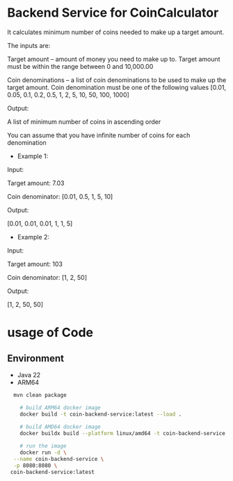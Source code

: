 # Backend Service for CoinCalculator
It calculates minimum number of coins needed to make up a target amount. 


The inputs are:

Target amount – amount of money you need to make up to. Target amount must be within the range between 0 and 10,000.00

Coin denominations – a list of coin denominations to be used to make up the target amount. Coin denomination must be one of the following values [0.01, 0.05, 0.1, 0.2, 0.5, 1, 2, 5, 10, 50, 100, 1000]


Output:

A list of minimum number of coins in ascending order

You can assume that you have infinite number of coins for each denomination


- Example 1:

Input:

Target amount: 7.03

Coin denominator: [0.01, 0.5, 1, 5, 10]

Output: 

[0.01, 0.01, 0.01, 1, 1, 5]



- Example 2:

Input:

Target amount: 103

Coin denominator: [1, 2, 50]

Output: 

[1, 2, 50, 50]


# usage of Code

## Environment

- Java 22
- ARM64

```zsh
  mvn clean package
```

```zsh
    # build ARM64 docker image
    docker build -t coin-backend-service:latest --load .
    
    # build AMD64 docker image
    docker buildx build --platform linux/amd64 -t coin-backend-service:latest --load .
```

```zsh
    # run the image
    docker run -d \
  --name coin-backend-service \
  -p 8080:8080 \
 coin-backend-service:latest
```
